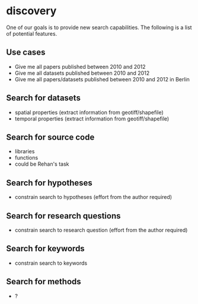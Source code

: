 # discovery
One of our goals is to provide new search capabilities. The following is a list of potential features.

## Use cases
* Give me all papers published between 2010 and 2012
* Give me all datasets published between 2010 and 2012
* Give me all papers/datasets published between 2010 and 2012 in Berlin

## Search for datasets
* spatial properties (extract information from geotiff/shapefile)
* temporal properties (extract information from geotiff/shapefile)

## Search for source code
* libraries
* functions
* could be Rehan's task

## Search for hypotheses
* constrain search to hypotheses (effort from the author required)

## Search for research questions
* constrain search to research question (effort from the author required)

## Search for keywords
* constrain search to keywords

## Search for methods
* ?
